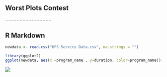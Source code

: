 ## Worst Plots Contest
================

## R Markdown

``` r
newdata <- read.csv("HFS Service Data.csv", na.strings = "")
```

``` r
library(ggplot2)
ggplot(newdata, aes(x =program_name , y=duration, color=program_name))+stat_summary(fun = "mean", geom = "bar")
```

![](Worstplots_files/figure-gfm/unnamed-chunk-2-1.png)<!-- -->
